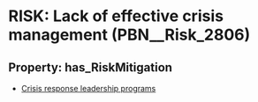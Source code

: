 # RISK: __Lack of effective crisis management__ (PBN__Risk_2806)

## Property: has_RiskMitigation

* [Crisis response leadership programs](PBN__Mitigation_902)

